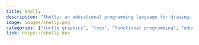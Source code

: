 ```yaml
---
title: Shelly
description: "Shelly: an educational programming language for drawing. Drawing is done by issuing instructions to a turtle, which draws lines and shapes as it moves, using various colors and styles. The code executes instantly, as you type."
image: images/shelly.png
categories: ["turtle graphics", "logo", "functional programming", "education"]
link: https://shelly.dev
---
```

